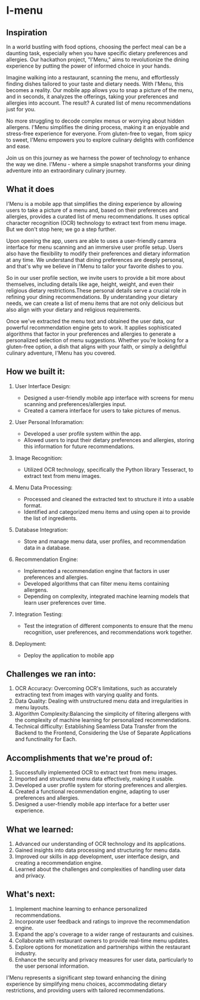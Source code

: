 # I-menu

## Inspiration 

In a world bustling with food options, choosing the perfect meal can be a daunting task, especially when you have specific dietary preferences and allergies. Our hackathon project, "I'Menu," aims to revolutionize the dining experience by putting the power of informed choice in your hands.

Imagine walking into a restaurant, scanning the menu, and effortlessly finding dishes tailored to your taste and dietary needs. With I'Menu, this becomes a reality. Our mobile app allows you to snap a picture of the menu, and in seconds, it analyzes the offerings, taking your preferences and allergies into account. The result? A curated list of menu recommendations just for you.

No more struggling to decode complex menus or worrying about hidden allergens. I'Menu simplifies the dining process, making it an enjoyable and stress-free experience for everyone. From gluten-free to vegan, from spicy to sweet, I'Menu empowers you to explore culinary delights with confidence and ease.

Join us on this journey as we harness the power of technology to enhance the way we dine. I'Menu - where a simple snapshot transforms your dining adventure into an extraordinary culinary journey.

## What it does

I'Menu is a mobile app that simplifies the dining experience by allowing users to take a picture of a menu and, based on their preferences and allergies, provides a curated list of menu recommendations. It uses optical character recognition (OCR) technology to extract text from menu image. But we don't stop here; we go a step further.

Upon opening the app, users are able to uses a user-friendly camera interface for menu scanning and an immersive user profile setup. Users also have the flexibility to modify their preferences and dietary information at any time. We understand that dining preferences are deeply personal, and that's why we believe in I'Menu to tailor your favorite dishes to you.

So in our user profile section, we invite users to provide a bit more about themselves, including details like age, height, weight, and even their religious dietary restrictions.These personal details serve a crucial role in refining your dining recommendations. By understanding your dietary needs, we can create a list of menu items that are not only delicious but also align with your dietary and religious requirements.

Once we've extracted the menu text and obtained the user data, our powerful recommendation engine gets to work. It applies sophisticated algorithms that factor in your preferences and allergies to generate a personalized selection of menu suggestions. Whether you're looking for a gluten-free option, a dish that aligns with your faith, or simply a delightful culinary adventure, I'Menu has you covered.

## How we built it:
1. User Interface Design:
   - Designed a user-friendly mobile app interface with screens for menu scanning and preferences/allergies input.
   - Created a camera interface for users to take pictures of menus.
     
2. User Personal Inforamation:
   - Developed a user profile system within the app.
   - Allowed users to input their dietary preferences and allergies, storing this information for future recommendations.
     
3. Image Recognition:
   - Utilized OCR technology, specifically the Python library Tesseract, to extract text from menu images.

4. Menu Data Processing:
   - Processed and cleaned the extracted text to structure it into a usable format.
   - Identified and categorized menu items and using open ai to provide the list of ingredients.
  
5. Database Integration:
   - Store and manage menu data, user profiles, and recommendation data in a database.

7. Recommendation Engine:
   - Implemented a recommendation engine that factors in user preferences and allergies.
   - Developed algorithms that can filter menu items containing allergens.
   - Depending on complexity, integrated machine learning models that learn user preferences over time.
  
8. Integration Testing:
   - Test the integration of different components to ensure that the menu recognition, user preferences, and recommendations work together.

9. Deployment:
   - Deploy the application to mobile app 

## Challenges we ran into:

1. OCR Accuracy: Overcoming OCR's limitations, such as accurately extracting text from images with varying quality and fonts.
2. Data Quality: Dealing with unstructured menu data and irregularities in menu layouts.
3. Algorithm Complexity:Balancing the simplicity of filtering allergens with the complexity of machine learning for personalized recommendations.
4. Technical difficulty: Establishing Seamless Data Transfer from the Backend to the Frontend, Considering the Use of Separate Applications and functinality for Each.

## Accomplishments that we're proud of:

1. Successfully implemented OCR to extract text from menu images.
2. Imported and structured menu data effectively, making it usable.
3. Developed a user profile system for storing preferences and allergies.
4. Created a functional recommendation engine, adapting to user preferences and allergies.
5. Designed a user-friendly mobile app interface for a better user experience.

## What we learned:

1. Advanced our understanding of OCR technology and its applications.
2. Gained insights into data processing and structuring for menu data.
3. Improved our skills in app development, user interface design, and creating a recommendation engine.
4. Learned about the challenges and complexities of handling user data and privacy.

## What's next:

1. Implement machine learning to enhance personalized recommendations.
2. Incorporate user feedback and ratings to improve the recommendation engine.
3. Expand the app's coverage to a wider range of restaurants and cuisines.
4. Collaborate with restaurant owners to provide real-time menu updates.
5. Explore options for monetization and partnerships within the restaurant industry.
6. Enhance the security and privacy measures for user data, particularly to the user personal information.

I'Menu represents a significant step toward enhancing the dining experience by simplifying menu choices, accommodating dietary restrictions, and providing users with tailored recommendations.



